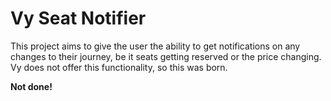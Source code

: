 # Vy Seat Notifier

This project aims to give the user the ability to get notifications on any changes to their journey, be it seats getting reserved or the price changing. Vy does not offer this functionality, so this was born.

**Not done!**
